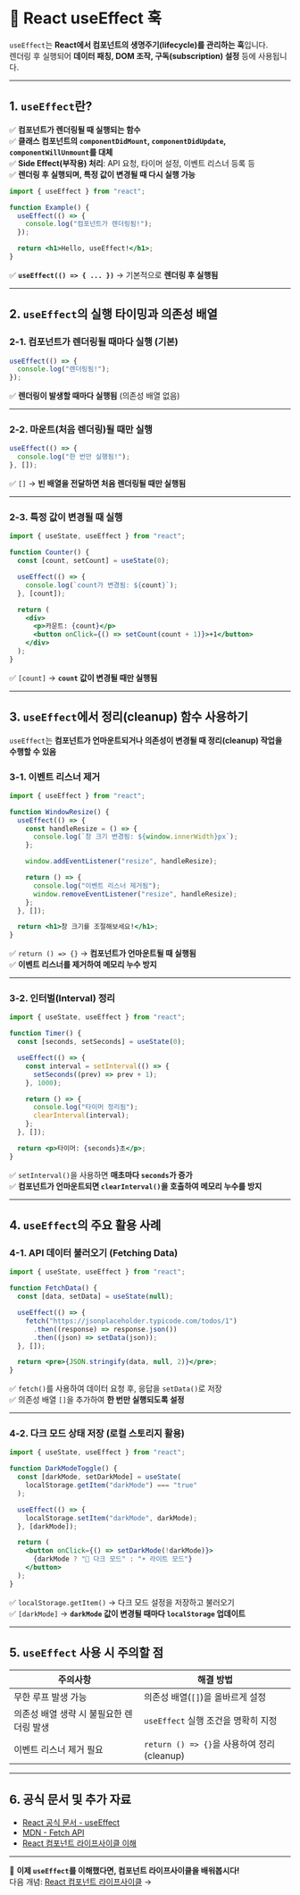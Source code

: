 # 🎯 React useEffect 훅

`useEffect`는 **React에서 컴포넌트의 생명주기(lifecycle)를 관리하는 훅**입니다.  
렌더링 후 실행되어 **데이터 패칭, DOM 조작, 구독(subscription) 설정** 등에 사용됩니다.

---

## 1. `useEffect`란?

✅ **컴포넌트가 렌더링될 때 실행되는 함수**  
✅ **클래스 컴포넌트의 `componentDidMount`, `componentDidUpdate`, `componentWillUnmount`를 대체**  
✅ **Side Effect(부작용) 처리**: API 요청, 타이머 설정, 이벤트 리스너 등록 등  
✅ **렌더링 후 실행되며, 특정 값이 변경될 때 다시 실행 가능**  

```jsx
import { useEffect } from "react";

function Example() {
  useEffect(() => {
    console.log("컴포넌트가 렌더링됨!");
  });

  return <h1>Hello, useEffect!</h1>;
}
```
✅ **`useEffect(() => { ... })`** → 기본적으로 **렌더링 후 실행됨**  

---

## 2. `useEffect`의 실행 타이밍과 의존성 배열

### 2-1. **컴포넌트가 렌더링될 때마다 실행 (기본)**
```jsx
useEffect(() => {
  console.log("렌더링됨!");
});
```
✅ **렌더링이 발생할 때마다 실행됨** (의존성 배열 없음)

---

### 2-2. **마운트(처음 렌더링)될 때만 실행**
```jsx
useEffect(() => {
  console.log("한 번만 실행됨!");
}, []);
```
✅ `[]` → **빈 배열을 전달하면 처음 렌더링될 때만 실행됨**  

---

### 2-3. **특정 값이 변경될 때 실행**
```jsx
import { useState, useEffect } from "react";

function Counter() {
  const [count, setCount] = useState(0);

  useEffect(() => {
    console.log(`count가 변경됨: ${count}`);
  }, [count]);

  return (
    <div>
      <p>카운트: {count}</p>
      <button onClick={() => setCount(count + 1)}>+1</button>
    </div>
  );
}
```
✅ `[count]` → **`count` 값이 변경될 때만 실행됨**  

---

## 3. `useEffect`에서 정리(cleanup) 함수 사용하기

`useEffect`는 **컴포넌트가 언마운트되거나 의존성이 변경될 때 정리(cleanup) 작업을 수행할 수 있음**  

### 3-1. **이벤트 리스너 제거**
```jsx
import { useEffect } from "react";

function WindowResize() {
  useEffect(() => {
    const handleResize = () => {
      console.log(`창 크기 변경됨: ${window.innerWidth}px`);
    };

    window.addEventListener("resize", handleResize);

    return () => {
      console.log("이벤트 리스너 제거됨");
      window.removeEventListener("resize", handleResize);
    };
  }, []);

  return <h1>창 크기를 조절해보세요!</h1>;
}
```
✅ `return () => {}` → **컴포넌트가 언마운트될 때 실행됨**  
✅ **이벤트 리스너를 제거하여 메모리 누수 방지**  

---

### 3-2. **인터벌(Interval) 정리**
```jsx
import { useState, useEffect } from "react";

function Timer() {
  const [seconds, setSeconds] = useState(0);

  useEffect(() => {
    const interval = setInterval(() => {
      setSeconds((prev) => prev + 1);
    }, 1000);

    return () => {
      console.log("타이머 정리됨");
      clearInterval(interval);
    };
  }, []);

  return <p>타이머: {seconds}초</p>;
}
```
✅ `setInterval()`을 사용하면 **매초마다 `seconds`가 증가**  
✅ **컴포넌트가 언마운트되면 `clearInterval()`을 호출하여 메모리 누수를 방지**  

---

## 4. `useEffect`의 주요 활용 사례

### 4-1. **API 데이터 불러오기 (Fetching Data)**
```jsx
import { useState, useEffect } from "react";

function FetchData() {
  const [data, setData] = useState(null);

  useEffect(() => {
    fetch("https://jsonplaceholder.typicode.com/todos/1")
      .then((response) => response.json())
      .then((json) => setData(json));
  }, []);

  return <pre>{JSON.stringify(data, null, 2)}</pre>;
}
```
✅ `fetch()`를 사용하여 데이터 요청 후, 응답을 `setData()`로 저장  
✅ 의존성 배열 `[]`을 추가하여 **한 번만 실행되도록 설정**  

---

### 4-2. **다크 모드 상태 저장 (로컬 스토리지 활용)**
```jsx
import { useState, useEffect } from "react";

function DarkModeToggle() {
  const [darkMode, setDarkMode] = useState(
    localStorage.getItem("darkMode") === "true"
  );

  useEffect(() => {
    localStorage.setItem("darkMode", darkMode);
  }, [darkMode]);

  return (
    <button onClick={() => setDarkMode(!darkMode)}>
      {darkMode ? "🌙 다크 모드" : "☀️ 라이트 모드"}
    </button>
  );
}
```
✅ `localStorage.getItem()` → 다크 모드 설정을 저장하고 불러오기  
✅ `[darkMode]` → **`darkMode` 값이 변경될 때마다 `localStorage` 업데이트**  

---

## 5. `useEffect` 사용 시 주의할 점

| 주의사항 | 해결 방법 |
|---------|----------|
| 무한 루프 발생 가능 | 의존성 배열(`[]`)을 올바르게 설정 |
| 의존성 배열 생략 시 불필요한 렌더링 발생 | `useEffect` 실행 조건을 명확히 지정 |
| 이벤트 리스너 제거 필요 | `return () => {}`을 사용하여 정리(cleanup) |

---

## 6. 공식 문서 및 추가 자료
- [React 공식 문서 - useEffect](https://react.dev/reference/react/useEffect)
- [MDN - Fetch API](https://developer.mozilla.org/ko/docs/Web/API/Fetch_API)
- [React 컴포넌트 라이프사이클 이해](https://react.dev/learn/lifecycle-of-react)

---

🚀 **이제 `useEffect`를 이해했다면, 컴포넌트 라이프사이클을 배워봅시다!**  
다음 개념: [React 컴포넌트 라이프사이클](./lifecycle.md) →
